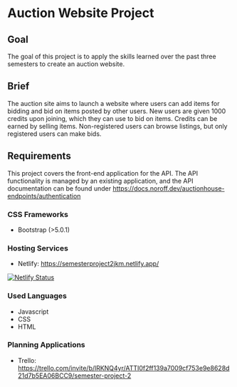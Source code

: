 # Auction Website Project

## Goal

The goal of this project is to apply the skills learned over the past three semesters to create an auction website.

## Brief

The auction site aims to launch a website where users can add items for bidding and bid on items posted by other users. New users are given 1000 credits upon joining, which they can use to bid on items. Credits can be earned by selling items. Non-registered users can browse listings, but only registered users can make bids.

## Requirements

This project covers the front-end application for the API. The API functionality is managed by an existing application, and the API documentation can be found under https://docs.noroff.dev/auctionhouse-endpoints/authentication

### CSS Frameworks

- Bootstrap (>5.0.1)

### Hosting Services

- Netlify: https://semesterproject2jkm.netlify.app/

[![Netlify Status](https://api.netlify.com/api/v1/badges/0936ca11-25ed-4d82-b38f-898328374662/deploy-status)](https://app.netlify.com/sites/semesterproject2jkm/deploys)

### Used Languages

- Javascript
- CSS
- HTML

### Planning Applications

- Trello: https://trello.com/invite/b/lRKNQ4yr/ATTI0f2ff139a7009cf753e9e8628d21d7b5EA06BCC9/semester-project-2

